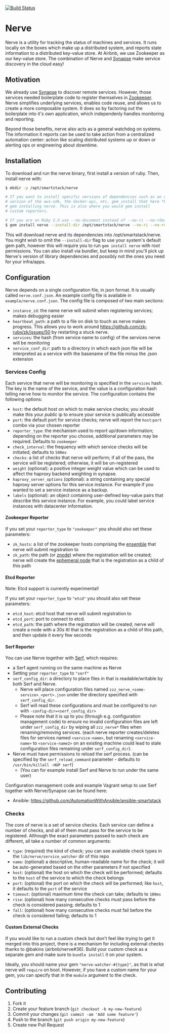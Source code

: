 [![Build Status](https://travis-ci.org/airbnb/nerve.png?branch=master)](https://travis-ci.org/airbnb/nerve)

# Nerve

Nerve is a utility for tracking the status of machines and services.
It runs locally on the boxes which make up a distributed system, and reports state information to a distributed key-value store.
At Airbnb, we use Zookeeper as our key-value store.
The combination of Nerve and [Synapse](https://github.com/airbnb/synapse) make service discovery in the cloud easy!

## Motivation ##

We already use [Synapse](https://github.com/airbnb/synapse) to discover remote services.
However, those services needed boilerplate code to register themselves in [Zookeeper](http://zookeeper.apache.org/).
Nerve simplifies underlying services, enables code reuse, and allows us to create a more composable system.
It does so by factoring out the boilerplate into it's own application, which independenly handles monitoring and reporting.

Beyond those benefits, nerve also acts as a general watchdog on systems.
The information it reports can be used to take action from a centralized automation center: action like scaling distributed systems up or down or alerting ops or engineering about downtime.

## Installation ##

To download and run the nerve binary, first install a version of ruby. Then,
install nerve with:

```bash
$ mkdir -p /opt/smartstack/nerve

# If you want to install specific versions of dependencies such as an older
# version of the aws-sdk, the docker-api, etc, gem install that here *before*
# gem installing nerve. This is also where you would gem install
# custom reporters.

# If you are on Ruby 2.X use --no-document instead of --no-ri --no-rdoc
$ gem install nerve --install-dir /opt/smartstack/nerve --no-ri --no-rdoc
```

This will download nerve and its dependencies into /opt/smartstack/nerve. You
might wish to omit the `--install-dir` flag to use your system's default gem
path, however this will require you to run `gem install nerve` with root
permissions. You can also install via bundler, but keep in mind you'll pick up
Nerve's version of library dependencies and possibly not the ones you need
for your infra/apps.

## Configuration ##

Nerve depends on a single configuration file, in json format.
It is usually called `nerve.conf.json`.
An example config file is available in `example/nerve.conf.json`.
The config file is composed of two main sections:

* `instance_id`: the name nerve will submit when registering services; makes debugging easier
* `heartbeat_path`: a path to a file on disk to touch as nerve makes progress. This allows you to work around https://github.com/zk-ruby/zk/issues/50 by restarting a stuck nerve.
* `services`: the hash (from service name to config) of the services nerve will be monitoring
* `service_conf_dir`: path to a directory in which each json file will be interpreted as a service with the basename of the file minus the .json extension

### Services Config ###

Each service that nerve will be monitoring is specified in the `services` hash.
The key is the name of the service, and the value is a configuration hash telling nerve how to monitor the service.
The configuration contains the following options:

* `host`: the default host on which to make service checks; you should make this your *public* ip to ensure your service is publically accessible
* `port`: the default port for service checks; nerve will report the `host`:`port` combo via your chosen reporter
* `reporter_type`: the mechanism used to report up/down information; depending on the reporter you choose, additional parameters may be required. Defaults to `zookeeper`
* `check_interval`: the frequency with which service checks will be initiated; defaults to `500ms`
* `checks`: a list of checks that nerve will perform; if all of the pass, the service will be registered; otherwise, it will be un-registered
* `weight` (optional): a positive integer weight value which can be used to affect the haproxy backend weighting in synapse.
* `haproxy_server_options` (optional): a string containing any special haproxy server options for this service instance. For example if you wanted to set a service instance as a backup.
* `labels` (optional): an object containing user-defined key-value pairs that describe this service instance. For example, you could label service instances with datacenter information.

#### Zookeeper Reporter ####

If you set your `reporter_type` to `"zookeeper"` you should also set these parameters:

* `zk_hosts`: a list of the zookeeper hosts comprising the [ensemble](https://zookeeper.apache.org/doc/r3.1.2/zookeeperAdmin.html#sc_zkMulitServerSetup) that nerve will submit registration to
* `zk_path`: the path (or [znode](https://zookeeper.apache.org/doc/r3.1.2/zookeeperProgrammers.html#sc_zkDataModel_znodes)) where the registration will be created; nerve will create the [ephemeral node](https://zookeeper.apache.org/doc/r3.1.2/zookeeperProgrammers.html#Ephemeral+Nodes) that is the registration as a child of this path

#### Etcd Reporter ####

Note: Etcd support is currently experimental! 

If you set your `reporter_type` to `"etcd"` you should also set these parameters:

* `etcd_host`: etcd host that nerve will submit registration to
* `etcd_port`: port to connect to etcd.
* `etcd_path`: the path where the registration will be created; nerve will create a node with a 30s ttl that is the registration as a child of this path, and then update it every few seconds

#### Serf Reporter ####

You can use Nerve together with [Serf](https://www.serf.io/), which requires:

* a Serf agent running on the same machine as Nerve
* Setting your `reporter_type` to `"serf"` 
* `serf_config_dir`: a directory to place files in that is readable/writable by both Serf and Nerve. 
    * Nerve will place configuration files named `zzz_nerve_<some-service>_<port>.json` under the directory specified with `serf_config_dir`. 
    * Serf will read these configurations and must be configured to run with `-config-dir=<serf_config_dir>`
    * Please note that it is up to you (through e.g. configuration management code) to ensure no invalid configuration files are left under `serf_config_dir` by wiping all `zzz_nerve*` files when renaming/removing services. (each nerve reporter creates/deletes files for services named `<service-name>`, but renaming `<service-name>`  to `<service-name2>` on an existing machine could lead to stale configuration files remaining under `serf_config_dir`).
* Nerve must have permissions to reload the serf process. (can be specified by the `serf_reload_command` parameter - defaults to `/usr/bin/killall -HUP serf`)
    * (You can for example install Serf and Nerve to run under the same user) 

Configuration management code and example Vagrant setup to use Serf together with Nerve/Synapse can be found here:
   
* Ansible: https://github.com/AutomationWithAnsible/ansible-smartstack

### Checks ###

The core of nerve is a set of service checks.
Each service can define a number of checks, and all of them must pass for the service to be registered.
Although the exact parameters passed to each check are different, all take a number of common arguments:

* `type`: (required) the kind of check; you can see available check types in the `lib/nerve/service_watcher` dir of this repo
* `name`: (optional) a descriptive, human-readable name for the check; it will be auto-generated based on the other parameters if not specified
* `host`: (optional) the host on which the check will be performed; defaults to the `host` of the service to which the check belongs
* `port`: (optional) the port on which the check will be performed; like `host`, it defaults to the `port` of the service
* `timeout`: (optional) maximum time the check can take; defaults to `100ms`
* `rise`: (optional) how many consecutive checks must pass before the check is considered passing; defaults to 1
* `fall`: (optional) how many consecutive checks must fail before the check is considered failing; defaults to 1

#### Custom External Checks ####

If you would like to run a custom check but don't feel like trying to get it merged into this project, there is a mechanism for including external checks thanks to @bakins (airbnb/nerve#36).
Build your custom check as a separate gem and make sure to `bundle install` it on your system.

Ideally, you should name your gem `"nerve-watcher-#{type}"`, as that is what nerve will `require` on boot.
However, if you have a custom name for your gem, you can specify that in the `module` argument to the check.

## Contributing

1. Fork it
2. Create your feature branch (`git checkout -b my-new-feature`)
3. Commit your changes (`git commit -am 'Add some feature'`)
4. Push to the branch (`git push origin my-new-feature`)
5. Create new Pull Request
